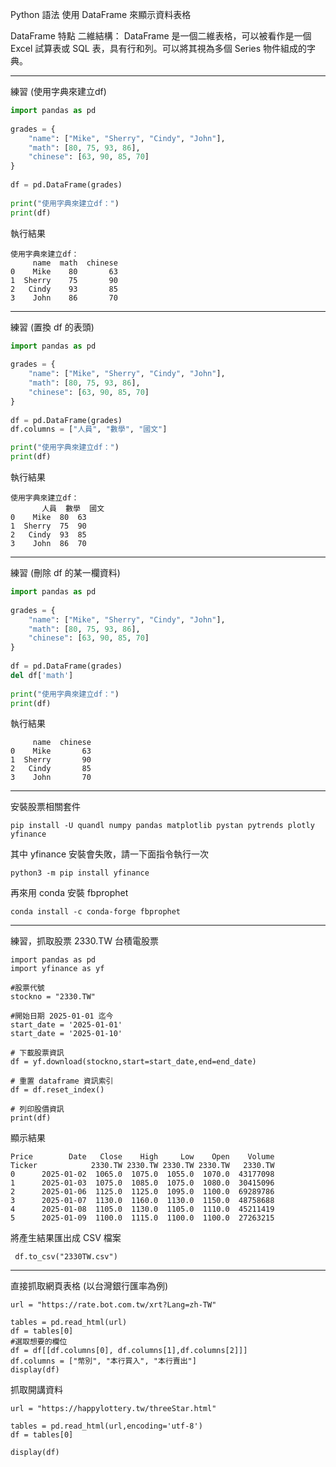 Python 語法 使用 DataFrame 來顯示資料表格

DataFrame 特點
二維結構： DataFrame 是一個二維表格，可以被看作是一個 Excel 試算表或 SQL 表，具有行和列。可以將其視為多個 Series 物件組成的字典。

---

練習 (使用字典來建立df)
```python
import pandas as pd
 
grades = {
    "name": ["Mike", "Sherry", "Cindy", "John"],
    "math": [80, 75, 93, 86],
    "chinese": [63, 90, 85, 70]
}
 
df = pd.DataFrame(grades)
 
print("使用字典來建立df：")
print(df)
```

執行結果
```
使用字典來建立df：
     name  math  chinese
0    Mike    80       63
1  Sherry    75       90
2   Cindy    93       85
3    John    86       70
```

---

練習 (置換 df 的表頭)
```python
import pandas as pd
 
grades = {
    "name": ["Mike", "Sherry", "Cindy", "John"],
    "math": [80, 75, 93, 86],
    "chinese": [63, 90, 85, 70]
}
 
df = pd.DataFrame(grades)
df.columns = ["人員", "數學", "國文"]

print("使用字典來建立df：")
print(df)
```

執行結果
```
使用字典來建立df：
       人員  數學  國文
0    Mike  80  63
1  Sherry  75  90
2   Cindy  93  85
3    John  86  70
```

---

練習 (刪除 df 的某一欄資料)
```python
import pandas as pd
 
grades = {
    "name": ["Mike", "Sherry", "Cindy", "John"],
    "math": [80, 75, 93, 86],
    "chinese": [63, 90, 85, 70]
}
 
df = pd.DataFrame(grades)
del df['math']
 
print("使用字典來建立df：")
print(df)
```

執行結果
```
     name  chinese
0    Mike       63
1  Sherry       90
2   Cindy       85
3    John       70
```

---

安裝股票相關套件 <br>
```
pip install -U quandl numpy pandas matplotlib pystan pytrends plotly yfinance
```

其中 yfinance 安裝會失敗，請一下面指令執行一次
```
python3 -m pip install yfinance
```

再來用 conda 安裝 fbprophet
```
conda install -c conda-forge fbprophet
```

---

練習，抓取股票 2330.TW 台積電股票
```
import pandas as pd
import yfinance as yf

#股票代號
stockno = "2330.TW"

#開始日期 2025-01-01 迄今
start_date = '2025-01-01'
start_date = '2025-01-10'

# 下載股票資訊
df = yf.download(stockno,start=start_date,end=end_date)

# 重置 dataframe 資訊索引
df = df.reset_index()

# 列印股價資訊
print(df)
```

顯示結果
```
Price        Date   Close    High     Low    Open    Volume
Ticker            2330.TW 2330.TW 2330.TW 2330.TW   2330.TW
0      2025-01-02  1065.0  1075.0  1055.0  1070.0  43177098
1      2025-01-03  1075.0  1085.0  1075.0  1080.0  30415096
2      2025-01-06  1125.0  1125.0  1095.0  1100.0  69289786
3      2025-01-07  1130.0  1160.0  1130.0  1150.0  48758688
4      2025-01-08  1105.0  1130.0  1105.0  1110.0  45211419
5      2025-01-09  1100.0  1115.0  1100.0  1100.0  27263215
```


將產生結果匯出成 CSV 檔案
```
 df.to_csv("2330TW.csv")
```

---


直接抓取網頁表格 (以台灣銀行匯率為例)
```
url = "https://rate.bot.com.tw/xrt?Lang=zh-TW"

tables = pd.read_html(url)
df = tables[0]
#選取想要的欄位
df = df[[df.columns[0], df.columns[1],df.columns[2]]]
df.columns = ["幣別", "本行買入", "本行賣出"]
display(df)
```


抓取開講資料
```
url = "https://happylottery.tw/threeStar.html"

tables = pd.read_html(url,encoding='utf-8')
df = tables[0]

display(df)
```
